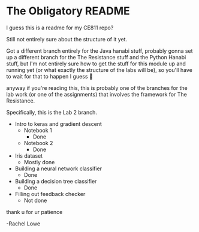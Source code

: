 # The Obligatory README

I guess this is a readme for my CE811 repo?

Still not entirely sure about the structure of it yet.

Got a different branch entirely for the Java hanabi stuff,
probably gonna set up a different branch for the The Resistance
stuff and the Python Hanabi stuff, but I'm not entirely sure how
to get the stuff for this module up and running yet (or what
exactly the structure of the labs will be), so you'll have to
wait for that to happen I guess :shrug:

anyway if you're reading this, this is probably one of the branches for
the lab work (or one of the assignments) that involves the framework for
The Resistance.

Specifically, this is the Lab 2 branch.
* Intro to keras and gradient descent
  * Notebook 1
    * Done
  * Notebook 2
    * Done
* Iris dataset
  * Mostly done
* Building a neural network classifier
  * Done
* Building a decision tree classifier
  * Done
* Filling out feedback checker
  * Not done


thank u for ur patience

-Rachel Lowe